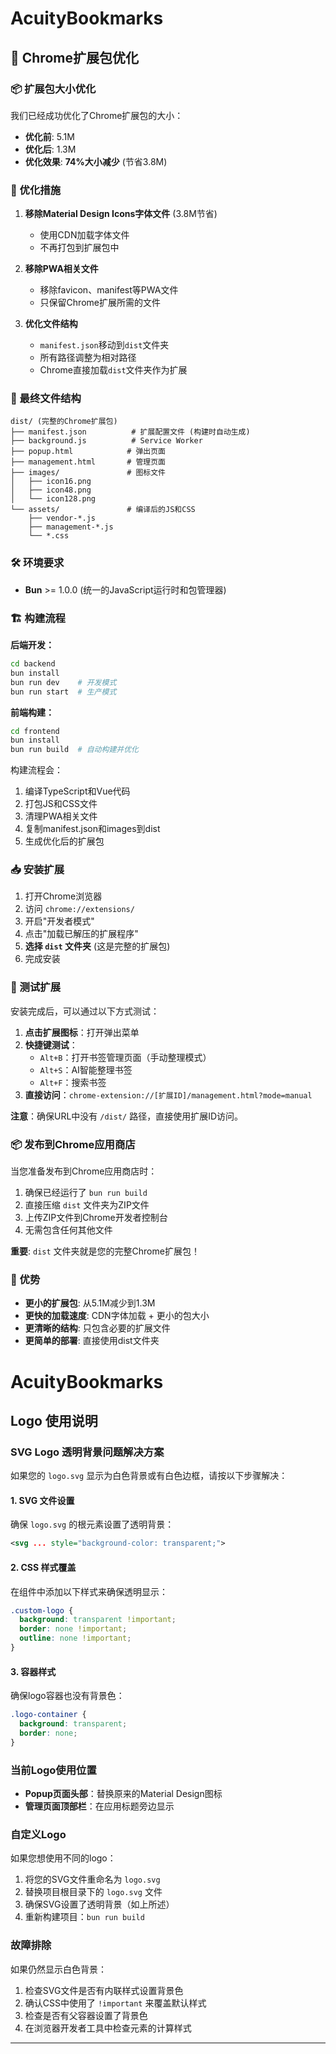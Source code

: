 # AcuityBookmarks

## 🚀 Chrome扩展包优化

### 📦 扩展包大小优化

我们已经成功优化了Chrome扩展包的大小：

- **优化前**: 5.1M
- **优化后**: 1.3M
- **优化效果**: **74%大小减少** (节省3.8M)

### 🔧 优化措施

1. **移除Material Design Icons字体文件** (3.8M节省)
   - 使用CDN加载字体文件
   - 不再打包到扩展包中

2. **移除PWA相关文件**
   - 移除favicon、manifest等PWA文件
   - 只保留Chrome扩展所需的文件

3. **优化文件结构**
   - `manifest.json`移动到`dist`文件夹
   - 所有路径调整为相对路径
   - Chrome直接加载`dist`文件夹作为扩展

### 📁 最终文件结构

```
dist/ (完整的Chrome扩展包)
├── manifest.json          # 扩展配置文件 (构建时自动生成)
├── background.js          # Service Worker
├── popup.html            # 弹出页面
├── management.html       # 管理页面
├── images/               # 图标文件
│   ├── icon16.png
│   ├── icon48.png
│   └── icon128.png
└── assets/               # 编译后的JS和CSS
    ├── vendor-*.js
    ├── management-*.js
    └── *.css
```

### 🛠️ 环境要求

- **Bun** >= 1.0.0 (统一的JavaScript运行时和包管理器)

### 🏗️ 构建流程

**后端开发：**

```bash
cd backend
bun install
bun run dev    # 开发模式
bun run start  # 生产模式
```

**前端构建：**

```bash
cd frontend
bun install
bun run build  # 自动构建并优化
```

构建流程会：

1. 编译TypeScript和Vue代码
2. 打包JS和CSS文件
3. 清理PWA相关文件
4. 复制manifest.json和images到dist
5. 生成优化后的扩展包

### 📥 安装扩展

1. 打开Chrome浏览器
2. 访问 `chrome://extensions/`
3. 开启"开发者模式"
4. 点击"加载已解压的扩展程序"
5. **选择 `dist` 文件夹** (这是完整的扩展包)
6. 完成安装

### 🧪 测试扩展

安装完成后，可以通过以下方式测试：

1. **点击扩展图标**：打开弹出菜单
2. **快捷键测试**：
   - `Alt+B`：打开书签管理页面（手动整理模式）
   - `Alt+S`：AI智能整理书签
   - `Alt+F`：搜索书签
3. **直接访问**：`chrome-extension://[扩展ID]/management.html?mode=manual`

**注意**：确保URL中没有 `/dist/` 路径，直接使用扩展ID访问。

### 📦 发布到Chrome应用商店

当您准备发布到Chrome应用商店时：

1. 确保已经运行了 `bun run build`
2. 直接压缩 `dist` 文件夹为ZIP文件
3. 上传ZIP文件到Chrome开发者控制台
4. 无需包含任何其他文件

**重要**: `dist` 文件夹就是您的完整Chrome扩展包！

### 🎯 优势

- **更小的扩展包**: 从5.1M减少到1.3M
- **更快的加载速度**: CDN字体加载 + 更小的包大小
- **更清晰的结构**: 只包含必要的扩展文件
- **更简单的部署**: 直接使用dist文件夹

# AcuityBookmarks

## Logo 使用说明

### SVG Logo 透明背景问题解决方案

如果您的 `logo.svg` 显示为白色背景或有白色边框，请按以下步骤解决：

#### 1. SVG 文件设置

确保 `logo.svg` 的根元素设置了透明背景：

```xml
<svg ... style="background-color: transparent;">
```

#### 2. CSS 样式覆盖

在组件中添加以下样式来确保透明显示：

```css
.custom-logo {
  background: transparent !important;
  border: none !important;
  outline: none !important;
}
```

#### 3. 容器样式

确保logo容器也没有背景色：

```css
.logo-container {
  background: transparent;
  border: none;
}
```

### 当前Logo使用位置

- **Popup页面头部**：替换原来的Material Design图标
- **管理页面顶部栏**：在应用标题旁边显示

### 自定义Logo

如果您想使用不同的logo：

1. 将您的SVG文件重命名为 `logo.svg`
2. 替换项目根目录下的 `logo.svg` 文件
3. 确保SVG设置了透明背景（如上所述）
4. 重新构建项目：`bun run build`

### 故障排除

如果仍然显示白色背景：

1. 检查SVG文件是否有内联样式设置背景色
2. 确认CSS中使用了 `!important` 来覆盖默认样式
3. 检查是否有父容器设置了背景色
4. 在浏览器开发者工具中检查元素的计算样式

---
